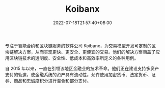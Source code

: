 ﻿---
weight: 
title: "Koibanx"
description: "专注于智能合约和区块链服务的软件公司 Koibanx，为交易模型开发可定制的区块链解决方案，从而实现更快、更安全、更便宜的交易"
date: 2022-07-18T21:57:40+08:00
lastmod: 2022-07-18T16:45:40+08:00
draft: false
authors: ["浮尘"]
featuredImage: "koibanx.jpg"
link: "https://koibanx.com/"
tags: ["研究机构","Koibanx"]
categories: ["navigation"]
navigation: ["研究机构"]
lightgallery: true
toc: true
pinned: false
recommend: false
recommend1: false
---
专注于智能合约和区块链服务的软件公司 Koibanx，为交易模型开发可定制的区块链解决方案，从而实现更快、更安全、更便宜的交易。他们的解决方案涵盖了应用区块链技术的透明度、安全性、低成本和高效率所定义的各种用例。

自 2015 年以来，一直在引领该地区金融业的技术革命。他们正在建设支持多资产支付的轨道，使金融系统的资产具有流动性，允许使用加密货币、法定货币、证券、商品和忠诚度积分进行混合和部分支付。